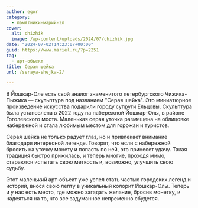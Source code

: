 ```yaml
---
author: egor
category:
  - памятники-марий-эл
cover:
  alt: chizhik
  image: /wp-content/uploads/2024/07/chizhik.jpg
date: "2024-07-02T14:23:07+00:00"
guid: https://www.mariel.ru/?p=2251
tag:
  - арт-объект
title: Серая шейка
url: /seraya-shejka-2/

---
```

В Йошкар-Оле есть свой аналог знаменитого петербургского Чижика-Пыжика — скульптура под названием "Серая шейка". Это миниатюрное произведение искусства подарили городу супруги Ельцовы. Скульптура была установлена в 2022 году на набережной Йошкар-Олы, в районе Гоголевского моста. Маленькая серая уточка размещена на облицовке набережной и стала любимым местом для горожан и туристов.

Серая шейка не только радует глаз, но и привлекает внимание благодаря интересной легенде. Говорят, что если с набережной бросить на уточку монету и попасть по ней, это принесет удачу. Такая традиция быстро прижилась, и теперь многие, проходя мимо, стараются испытать свою меткость и, возможно, улучшить свою судьбу.

Этот маленький арт-объект уже успел стать частью городских легенд и историй, внося свою лепту в уникальный колорит Йошкар-Олы. Теперь и у нас есть место, где можно загадать желание, бросив монетку, и надеяться на то, что все задуманное непременно сбудется.
